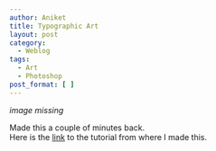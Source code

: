 ```yaml
---
author: Aniket
title: Typographic Art
layout: post
category:
  - Weblog
tags:
  - Art
  - Photoshop
post_format: [ ]
---
```

_image missing_

Made this a couple of minutes back.  
Here is the [link][1] to the tutorial from where I made this.

 [1]: http://abduzeedo.com/reader-tutorial-typography-wallpaper-photoshop "The Tutorial"